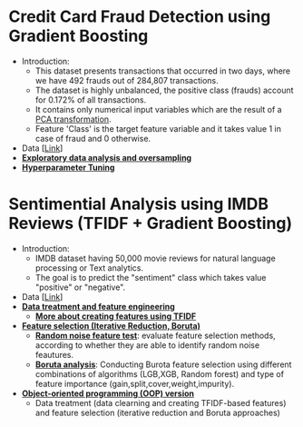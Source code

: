 
# Credit Card Fraud Detection using Gradient Boosting
- Introduction:
  - This dataset presents transactions that occurred in two days, where we have 492 frauds out of 284,807 transactions.
  - The dataset is highly unbalanced, the positive class (frauds) account for 0.172% of all transactions.
  - It contains only numerical input variables which are the result of a [PCA transformation](https://en.wikipedia.org/wiki/Principal_component_analysis).
  - Feature 'Class' is the target feature variable and it takes value 1 in case of fraud and 0 otherwise.
- Data [[Link](https://www.kaggle.com/datasets/mlg-ulb/creditcardfraud)]
- [**Exploratory data analysis and oversampling**](https://github.com/houzhj/Machine_Learning/blob/main/ipynb/Credit_Card_Fraud_Detection/credit_card_fraud_EDA_oversampling.ipynb)
- [**Hyperparameter Tuning**](https://github.com/houzhj/Machine_Learning/blob/main/ipynb/Credit_Card_Fraud_Detection/credit_card_fraud_hyperparameter.ipynb)

# Sentimential Analysis using IMDB Reviews (TFIDF + Gradient Boosting)
- Introduction:
  - IMDB dataset having 50,000 movie reviews for natural language processing or Text analytics.
  - The goal is to predict the "sentiment" class which takes value "positive" or "negative".
- Data [[Link](https://www.kaggle.com/datasets/lakshmi25npathi/imdb-dataset-of-50k-movie-reviews)]
- [**Data treatment and feature engineering**](https://github.com/houzhj/Machine_Learning/blob/main/ipynb/IMDB_Reviews/imdb_data.ipynb)
  - [**More about creating features using TFIDF**](https://github.com/houzhj/Machine_Learning/blob/main/ipynb/IMDB_Reviews/tfidf.ipynb)
- [**Feature selection (Iterative Reduction, Boruta)**](https://github.com/houzhj/Machine_Learning/blob/main/ipynb/IMDB_Reviews/imdb_feature_selection.ipynb)
  - [**Random noise feature test**](https://github.com/houzhj/Machine_Learning/blob/main/ipynb/IMDB_Reviews/imdb_random_noise_test.ipynb): evaluate feature selection methods, according to whether they are able to identify random noise feautures.
  - [**Boruta analysis**](https://github.com/houzhj/Machine_Learning/blob/main/ipynb/IMDB_Reviews/imdb_boruta_analysis.ipynb): Conducting Burota feature selection using different combinations of algorithms (LGB,XGB, Random forest) and type of feature importance (gain,split,cover,weight,impurity).
- [**Object-oriented programming (OOP) version**](https://github.com/houzhj/Machine_Learning/blob/main/ipynb/IMDB_Reviews/imdb_OOP.ipynb)
  - Data treatment (data clearning and creating TFIDF-based features) and feature selection (iterative reduction and Boruta approaches)
